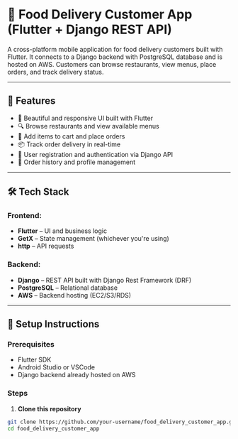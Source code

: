 # 🍔 Food Delivery Customer App (Flutter + Django REST API)

A cross-platform mobile application for food delivery customers built with Flutter. It connects to a Django backend with PostgreSQL database and is hosted on AWS. Customers can browse restaurants, view menus, place orders, and track delivery status.

---

## 🚀 Features

- 📱 Beautiful and responsive UI built with Flutter
- 🔍 Browse restaurants and view available menus
- 🛒 Add items to cart and place orders
- 📦 Track order delivery in real-time
- 🔐 User registration and authentication via Django API
- 🧾 Order history and profile management

---

## 🛠️ Tech Stack

### Frontend:
- **Flutter** – UI and business logic
- **GetX** – State management (whichever you're using)
- **http** – API requests

### Backend:
- **Django** – REST API built with Django Rest Framework (DRF)
- **PostgreSQL** – Relational database
- **AWS** – Backend hosting (EC2/S3/RDS)

---

## 🔧 Setup Instructions

### Prerequisites
- Flutter SDK
- Android Studio or VSCode
- Django backend already hosted on AWS

### Steps

1. **Clone this repository**

```bash
git clone https://github.com/your-username/food_delivery_customer_app.git
cd food_delivery_customer_app
